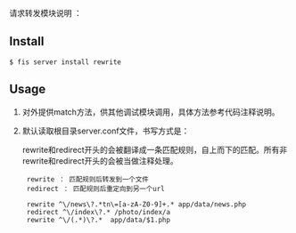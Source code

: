 请求转发模块说明 ： 

## Install

	$ fis server install rewrite

## Usage

1. 对外提供match方法，供其他调试模块调用，具体方法参考代码注释说明。

2. 默认读取根目录server.conf文件，书写方式是： 

	rewrite和redirect开头的会被翻译成一条匹配规则，自上而下的匹配。所有非rewrite和redirect开头的会被当做注释处理。

		rewrite ： 匹配规则后转发到一个文件
		redirect ： 匹配规则后重定向到另一个url

        rewrite ^\/news\?.*tn\=[a-zA-Z0-9]+.* app/data/news.php
        redirect ^\/index\?.* /photo/index/a
        rewrite ^\/(.*)\?.*  app/data/$1.php
